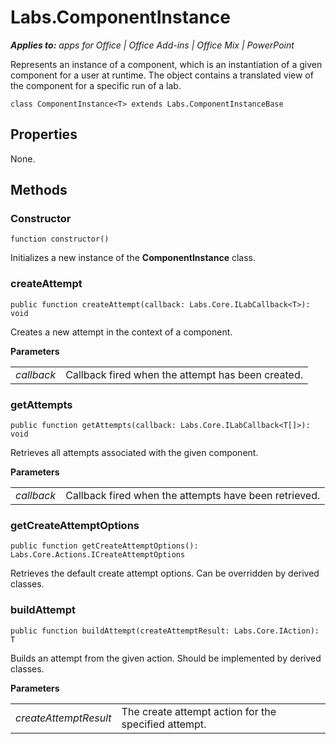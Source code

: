 
# Labs.ComponentInstance

 _**Applies to:** apps for Office | Office Add-ins | Office Mix | PowerPoint_

Represents an instance of a component, which is an instantiation of a given component for a user at runtime. The object contains a translated view of the component for a specific run of a lab.

```
class ComponentInstance<T> extends Labs.ComponentInstanceBase
```


## Properties

None.


## Methods




### Constructor

 `function constructor()`

Initializes a new instance of the  **ComponentInstance** class.


### createAttempt

 `public function createAttempt(callback: Labs.Core.ILabCallback<T>): void`

Creates a new attempt in the context of a component.

 **Parameters**


|||
|:-----|:-----|
| _callback_|Callback fired when the attempt has been created.|

### getAttempts

 `public function getAttempts(callback: Labs.Core.ILabCallback<T[]>): void`

Retrieves all attempts associated with the given component.

 **Parameters**


|||
|:-----|:-----|
| _callback_|Callback fired when the attempts have been retrieved.|

### getCreateAttemptOptions

 `public function getCreateAttemptOptions(): Labs.Core.Actions.ICreateAttemptOptions`

Retrieves the default create attempt options. Can be overridden by derived classes.


### buildAttempt

 `public function buildAttempt(createAttemptResult: Labs.Core.IAction): T`

Builds an attempt from the given action. Should be implemented by derived classes.

 **Parameters**


|||
|:-----|:-----|
| _createAttemptResult_|The create attempt action for the specified attempt.|
